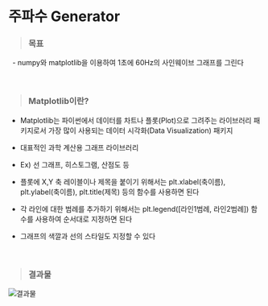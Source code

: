 주파수 Generator
=============
>### 목표

&nbsp;&nbsp;- numpy와 matplotlib을 이용하여 1초에 60Hz의 사인웨이브 그래프를 그린다 

&nbsp;&nbsp;
>### Matplotlib이란?

- Matplotlib는 파이썬에서 데이터를 차트나 플롯(Plot)으로 그려주는 라이브러리 패키지로서 가장 많이 사용되는 데이터 시각화(Data Visualization) 패키지

- 대표적인 과학 계산용 그래프 라이브러리

- Ex) 선 그래프, 히스토그램, 산점도 등

-	플롯에 X,Y 축 레이블이나 제목을 붙이기 위해서는 plt.xlabel(축이름), plt.ylabel(축이름), plt.title(제목) 등의 함수를 사용하면 된다

-	각 라인에 대한 범례를 추가하기 위해서는 plt.legend([라인1범례, 라인2범례]) 함수를 사용하여 순서대로 지정하면 된다

-	그래프의 색깔과 선의 스타일도 지정할 수 있다

&nbsp;&nbsp;
>### 결과물

![결과물](https://user-images.githubusercontent.com/52990642/72200017-854f0880-3487-11ea-8df0-40bd6e8b1095.png)


